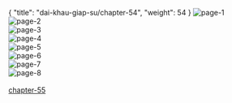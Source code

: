 { "title": "dai-khau-giap-su/chapter-54", "weight": 54 }
<img src="dai-khau-giap-su_0054_01-3061b8b63b69a72ce88d5fcdf3c766df.webp" alt="page-1" origin="http://1.bp.blogspot.com/-Czg_3Oh4xYA/WreJxkzhH2I/AAAAAAAAydE/q4sfdiftfBUbqXRBRwvkU5WRtiHYB1kwwCLcBGAs/s1600/0001.jpg?imgmax=0"><br/>
<img src="dai-khau-giap-su_0054_02-16944d3cd523a0d3ce4086e94f0a8e29.webp" alt="page-2" origin="http://1.bp.blogspot.com/-kGxxN_8HyMQ/WreJyB6jKlI/AAAAAAAAydM/7F-sEIjaDwM6BxonRcddzs1xqZBkkSdHgCLcBGAs/s1600/0002.jpg?imgmax=0"><br/>
<img src="dai-khau-giap-su_0054_03-f06f8e482bdfe58454daf34338c264cd.webp" alt="page-3" origin="http://1.bp.blogspot.com/-6G3R6doLcWM/WreJyXmfBPI/AAAAAAAAydQ/ANXS4KxoPb4Z5DcOOmzloaImD2KcYd4qgCLcBGAs/s1600/0003.jpg?imgmax=0"><br/>
<img src="dai-khau-giap-su_0054_04-33271d2b2d915813caf027528962f90e.webp" alt="page-4" origin="http://1.bp.blogspot.com/-Ucij3wMKYB4/WreJzVojhgI/AAAAAAAAydU/0P9pGTOmY_wNR_O76wshOhgWKQBIjGkjgCLcBGAs/s1600/0004.jpg?imgmax=0"><br/>
<img src="dai-khau-giap-su_0054_05-da6e40a781313c5879132c4ab9866ccc.webp" alt="page-5" origin="http://1.bp.blogspot.com/-n5a8iTnFTZI/WreJzjG2ebI/AAAAAAAAydY/vwleCrbmcKwbXnPkY4F7f6ObHr3k8G1SQCLcBGAs/s1600/0005.jpg?imgmax=0"><br/>
<img src="dai-khau-giap-su_0054_06-95914ea99e71a7c431fe578798764cba.webp" alt="page-6" origin="http://1.bp.blogspot.com/-OCxqv43XeRU/WreJzmB1qEI/AAAAAAAAydc/wxlgrV8tL9kEHpmJRwC7Z7t8OAYkxl5fQCLcBGAs/s1600/0006.jpg?imgmax=0"><br/>
<img src="dai-khau-giap-su_0054_07-09923e0131e064b7b419fd521244a312.webp" alt="page-7" origin="http://1.bp.blogspot.com/-c-l5mZrgeTQ/WreJ0Mh0JhI/AAAAAAAAydg/oKZ_TKdLvXM3fr391KQjqu9CTm2tjUijQCLcBGAs/s1600/0007.jpg?imgmax=0"><br/>
<img src="dai-khau-giap-su_0054_08-3bf5d8d4efd879d0df505f6104cb50e8.webp" alt="page-8" origin="http://1.bp.blogspot.com/-jJ0BUjw080A/WreJ0iCrsdI/AAAAAAAAydk/CXFmrUlO9bcbgs0-LC_lzNM1b6Qu12TmQCLcBGAs/s1600/0008.jpg?imgmax=0"><br/>
<br/><a class="nextchap" href="/dai-khau-giap-su/chapter-55">chapter-55</a>
